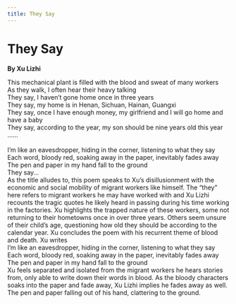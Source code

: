 ```yaml
---
title: They Say
---
```

# They Say
**By Xu Lizhi**

<html>
    <head>
        <link rel="stylesheet" href="stylesheet.css">
        <p></p>
    </head>
    <body>
        <div class = "poetBox">
            <div class= "flexbox-poem flexbox-item-1">
            This mechanical plant is filled with the blood and sweat of many workers<br />
            As they walk, I often hear their heavy talking<br />
            They say, I haven’t gone home once in three years<br />
            They say, my home is in Henan, Sichuan, Hainan, Guangxi<br />
            They say, once I have enough money, my girlfriend and I will go home and have a baby<br />
            They say, according to the year, my son should be nine years old this year<br />
            ……<br />
            <br />
            I’m like an eavesdropper, hiding in the corner, listening to what they say<br />
            Each word, bloody red, soaking away in the paper, inevitably fades away<br />
            The pen and paper in my hand fall to the ground<br />
            They say…<br />      
            </div>
            <div class="flexbox-blurb flexbox-item-2">
            As the title alludes to, this poem speaks to Xu’s disillusionment with the economic and social mobility of migrant workers like himself. The “they” here refers to migrant workers he may have worked with and Xu Lizhi recounts the tragic quotes he likely heard in passing during his time working in the factories. Xu highlights the trapped nature of these workers, some not returning to their hometowns once in over three years. Others seem unsure of their child’s age, questioning how old they should be according to the calendar year. Xu concludes the poem with his recurrent theme of blood and death. Xu writes 
                <div class="quotedpoetry" > 
                I’m like an eavesdropper, hiding in the corner, listening to what they say<br />
                Each word, bloody red, soaking away in the paper, inevitably fades away <br />
                The pen and paper in my hand fall to the ground<br />
                </div>
            Xu feels separated and isolated from the migrant workers he hears stories from, only able to write down their words in blood. As the bloody characters soaks into the paper and fade away, Xu Lizhi implies he fades away as well. The pen and paper falling out of his hand, clattering to the ground.
            </div>
        </div>
    </body>
</html>